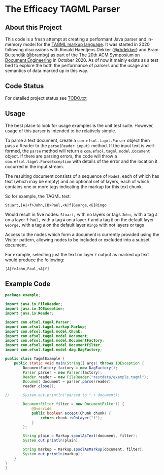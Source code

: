 The Efficacy TAGML Parser
=========================

About this Project
------------------
This code is a fresh attempt at creating a performant Java parser and in-memory model for the [TAGML markup language](https://www.balisage.net/Proceedings/vol21/print/HaentjensDekker01/BalisageVol21-HaentjensDekker01.html). It was started in 2020 following discussions with Ronald Haentjens Dekker ([@rhdekker](https://github.com/rhdekker)) and Bram Buitendijk ([@brambg](https://github.com/brambg)) as part of the [The 20th ACM Symposium on Document Engineering](https://doceng.org/doceng2020) in October 2020. As of now it mainly exists as a test bed to explore the both the performance of parsers and the usage and semantics of data marked up in this way.

Code Status
-----------
For detailed project status see [TODO.txt](TODO.txt)

Usage
--------------
The best place to look for usage examples is the unit test suite. However, usage of this parser is intended to be relatively simple.

To parse a text document, create a `com.efsol.tagml.Parser` object then pass a Reader to the `parse(Reader input)` method. If the input text is well-formed, the `parse` method will return a `com.efsol.tagml.model.Document` object. If there are parsing errors, the code will throw a `com.efsol.tagml.ParseException` with details of the error and the location it occurred in the input stream.

The resulting document consists of a sequence of `Node`s, each of which has text (which may be empty) and an optional set of layers, each of which contains one or more tags indicating the markup for this text chunk.

So for example, the TAGML text:

```
Stuart,[A|+f>John,[B>Paul,<A|f]George,<B]Ringo
```
Would result in five nodes:
`Stuart,` with no layers or tags
`John,` with a tag `A` on a layer `f`
`Paul,` with a tag `A` on a layer `f` and a tag `B` on the default layer
`George,` with a tag `B` on the default layer
`Ringo` with not layers or tags

Access to the nodes which form a document is currently provided using the Visitor pattern, allowing nodes to be included or excluded into a subset document.

For example, selecting just the text on layer `f` output as marked up text would produce the following:

```
[A|f>John,Paul,<A|f]
```

Example Code
------------

```Java
package example;

import java.io.FileReader;
import java.io.IOException;
import java.io.Reader;

import com.efsol.tagml.Parser;
import com.efsol.tagml.markup.Markup;
import com.efsol.tagml.model.Chunk;
import com.efsol.tagml.model.Document;
import com.efsol.tagml.model.DocumentFactory;
import com.efsol.tagml.model.DocumentFilter;
import com.efsol.tagml.model.dag.DagFactory;

public class TagmlExample {
	public static void main(String[] args) throws IOException {
		DocumentFactory factory = new DagFactory();
		Parser parser = new Parser(factory);
		Reader reader = new FileReader("testdata/example.tagml");
		Document document = parser.parse(reader);
		reader.close();

//		System.out.println("parsed to " + document);

		DocumentFilter filter = new DocumentFilter() {
			@Override
			public boolean accept(Chunk chunk) {
				return chunk.isOnLayer("f");
			}
		};

		String plain = Markup.spoolAsText(document, filter);
		System.out.println(plain);

		String markup = Markup.spoolAsMarkup(document, filter);
		System.out.println(markup);
	}
}
}
```